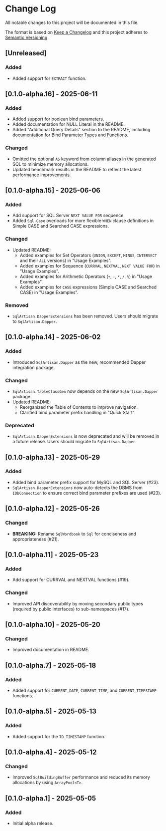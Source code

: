 # Change Log
All notable changes to this project will be documented in this file.

The format is based on [Keep a Changelog](http://keepachangelog.com/)
and this project adheres to [Semantic Versioning](http://semver.org/).

## [Unreleased]
### Added
- Added support for `EXTRACT` function.

## [0.1.0-alpha.16] - 2025-06-11
### Added
- Added support for boolean bind parameters.
- Added documentation for NULL Literal in the README.
- Added "Additional Query Details" section to the README, including documentation for Bind Parameter Types and Functions.
### Changed
- Omitted the optional `AS` keyword from column aliases in the generated SQL to minimize memory allocations.
- Updated benchmark results in the README to reflect the latest performance improvements.

## [0.1.0-alpha.15] - 2025-06-06
### Added
- Add support for SQL Server `NEXT VALUE FOR` sequence.
- Added `Sql.Case` overloads for more flexible `WHEN` clause definitions in Simple CASE and Searched CASE expressions.
### Changed
- Updated README:
  - Added examples for Set Operators (`UNION`, `EXCEPT`, `MINUS`, `INTERSECT` and their `ALL` versions) in "Usage Examples".
  - Added examples for Sequence (`CURRVAL`, `NEXTVAL`, `NEXT VALUE FOR`) in "Usage Examples".
  - Added examples for Arithmetic Operators (`+`, `-`, `*`, `/`, `%`) in "Usage Examples".
  - Added examples for `CASE` expressions (Simple CASE and Searched CASE) in "Usage Examples".
  
### Removed
- `SqlArtisan.DapperExtensions` has been removed. Users should migrate to `SqlArtisan.Dapper`.

## [0.1.0-alpha.14] - 2025-06-02
### Added
- Introduced `SqlArtisan.Dapper` as the new, recommended Dapper integration package.
### Changed
- `SqlArtisan.TableClassGen` now depends on the new `SqlArtisan.Dapper` package.
- Updated README:
  - Reorganized the Table of Contents to improve navigation.
  - Clarified bind parameter prefix handling in "Quick Start".
### Deprecated
- `SqlArtisan.DapperExtensions` is now deprecated and will be removed in a future release. Users should migrate to `SqlArtisan.Dapper`.

## [0.1.0-alpha.13] - 2025-05-29
### Added
- Added bind parameter prefix support for MySQL and SQL Server (#23).
- `SqlArtisan.DapperExtensions` now auto-detects the DBMS from `IDbConnection` to ensure correct bind parameter prefixes are used (#23).

## [0.1.0-alpha.12] - 2025-05-26
### Changed
- **BREAKING:** Rename `SqlWordbook` to `Sql` for conciseness and appropriateness (#21).

## [0.1.0-alpha.11] - 2025-05-23
### Added
- Add support for CURRVAL and NEXTVAL functions (#19).
### Changed
- Improved API discoverability by moving secondary public types (required by public interfaces) to sub-namespaces (#17).

## [0.1.0-alpha.10] - 2025-05-20
### Changed
- Improved documentation in README.

## [0.1.0-alpha.7] - 2025-05-18
### Added
- Added support for `CURRENT_DATE`, `CURRENT_TIME`, and `CURRENT_TIMESTAMP` functions.

## [0.1.0-alpha.5] - 2025-05-13
### Added
- Added support for the `TO_TIMESTAMP` function.

## [0.1.0-alpha.4] - 2025-05-12
### Changed
- Improved `SqlBuildingBuffer` performance and reduced its memory allocations by using `ArrayPool<T>`.

## [0.1.0-alpha.1] - 2025-05-05
### Added
- Initial alpha release.
